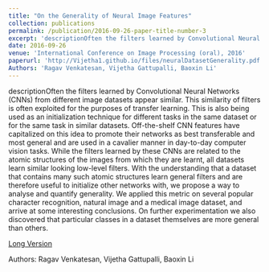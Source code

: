 ```yaml
---
title: "On the Generality of Neural Image Features"
collection: publications
permalink: /publication/2016-09-26-paper-title-number-3
excerpt: 'descriptionOften the filters learned by Convolutional Neural Networks (CNNs) from different image datasets appear similar. This similarity of filters is often exploited for the purposes of transfer learning. This is also being used as an initialization technique for different tasks in the same dataset or for the same task in similar datasets. Off-the-shelf CNN features have capitalized on this idea to promote their networks as best transferable and most general and are used in a cavalier manner in day-to-day computer vision tasks. While the filters learned by these CNNs are related to the atomic structures of the images from which they are learnt, all datasets learn similar looking low-level filters. With the understanding that a dataset that contains many such atomic structures learn general filters and are therefore useful to initialize other networks with, we propose a way to analyse and quantify generality. We applied this metric on several popular character recognition, natural image and a medical image dataset, and arrive at some interesting conclusions. On further experimentation we also discovered that particular classes in a dataset themselves are more general than others.'
date: 2016-09-26
venue: 'International Conference on Image Processing (oral), 2016'
paperurl: 'http://Vijetha1.github.io/files/neuralDatasetGenerality.pdf'
Authors: 'Ragav Venkatesan, Vijetha Gattupalli, Baoxin Li'
---
```

descriptionOften the filters learned by Convolutional Neural Networks (CNNs) from different image datasets appear similar. This similarity of filters is often exploited for the purposes of transfer learning. This is also being used as an initialization technique for different tasks in the same dataset or for the same task in similar datasets. Off-the-shelf CNN features have capitalized on this idea to promote their networks as best transferable and most general and are used in a cavalier manner in day-to-day computer vision tasks. While the filters learned by these CNNs are related to the atomic structures of the images from which they are learnt, all datasets learn similar looking low-level filters. With the understanding that a dataset that contains many such atomic structures learn general filters and are therefore useful to initialize other networks with, we propose a way to analyse and quantify generality. We applied this metric on several popular character recognition, natural image and a medical image dataset, and arrive at some interesting conclusions. On further experimentation we also discovered that particular classes in a dataset themselves are more general than others.

[Long Version](http://Vijetha1.github.io/files/neuralDatasetGenerality.pdf)

Authors: Ragav Venkatesan, Vijetha Gattupalli, Baoxin Li